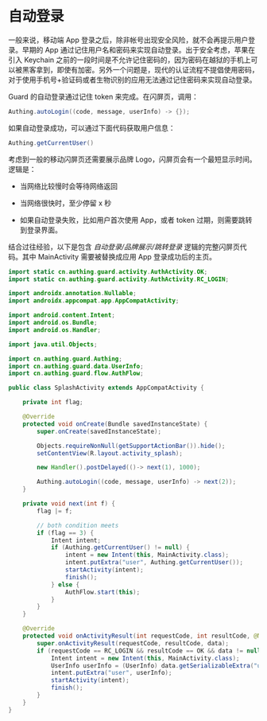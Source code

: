 # 自动登录

一般来说，移动端 App 登录之后，除非帐号出现安全风险，就不会再提示用户登录。早期的 App 通过记住用户名和密码来实现自动登录。出于安全考虑，苹果在引入 Keychain 之前的一段时间是不允许记住密码的，因为密码在越狱的手机上可以被黑客拿到，即使有加密。另外一个问题是，现代的认证流程不提倡使用密码，对于使用手机号+验证码或者生物识别的应用无法通过记住密码来实现自动登录。

Guard 的自动登录通过记住 token 来完成。在闪屏页，调用：

```java
Authing.autoLogin((code, message, userInfo) -> {});
```

如果自动登录成功，可以通过下面代码获取用户信息：

```java
Authing.getCurrentUser()
```

考虑到一般的移动闪屏页还需要展示品牌 Logo，闪屏页会有一个最短显示时间。逻辑是：

* 当网络比较慢时会等待网络返回

* 当网络很快时，至少停留 x 秒

* 如果自动登录失败，比如用户首次使用 App，或者 token 过期，则需要跳转到登录界面。

结合过往经验，以下是包含 *自动登录/品牌展示/跳转登录* 逻辑的完整闪屏页代码。其中 MainActivity 需要被替换成应用 App 登录成功后的主页。

```java
import static cn.authing.guard.activity.AuthActivity.OK;
import static cn.authing.guard.activity.AuthActivity.RC_LOGIN;

import androidx.annotation.Nullable;
import androidx.appcompat.app.AppCompatActivity;

import android.content.Intent;
import android.os.Bundle;
import android.os.Handler;

import java.util.Objects;

import cn.authing.guard.Authing;
import cn.authing.guard.data.UserInfo;
import cn.authing.guard.flow.AuthFlow;

public class SplashActivity extends AppCompatActivity {

    private int flag;

    @Override
    protected void onCreate(Bundle savedInstanceState) {
        super.onCreate(savedInstanceState);

        Objects.requireNonNull(getSupportActionBar()).hide();
        setContentView(R.layout.activity_splash);

        new Handler().postDelayed(()-> next(1), 1000);

        Authing.autoLogin((code, message, userInfo) -> next(2));
    }

    private void next(int f) {
        flag |= f;

        // both condition meets
        if (flag == 3) {
            Intent intent;
            if (Authing.getCurrentUser() != null) {
                intent = new Intent(this, MainActivity.class);
                intent.putExtra("user", Authing.getCurrentUser());
                startActivity(intent);
                finish();
            } else {
                AuthFlow.start(this);
            }
        }
    }

    @Override
    protected void onActivityResult(int requestCode, int resultCode, @Nullable Intent data) {
        super.onActivityResult(requestCode, resultCode, data);
        if (requestCode == RC_LOGIN && resultCode == OK && data != null) {
            Intent intent = new Intent(this, MainActivity.class);
            UserInfo userInfo = (UserInfo) data.getSerializableExtra("user");
            intent.putExtra("user", userInfo);
            startActivity(intent);
            finish();
        }
    }
}
```